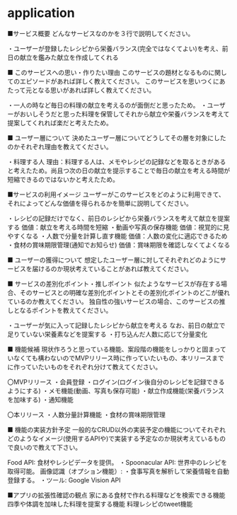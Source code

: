 # application
■サービス概要
どんなサービスなのかを３行で説明してください。

・ユーザーが登録したレシピから栄養バランス(完全ではなくてよい)を考え、前日の献立を鑑みた献立を作成してくれる

■ このサービスへの思い・作りたい理由
このサービスの題材となるものに関してのエピソードがあれば詳しく教えてください。
このサービスを思いつくにあたって元となる思いがあれば詳しく教えてください。

・一人の時など毎日の料理の献立を考えるのが面倒だと思ったため。
・ユーザーがおいしそうだと思った料理を保管してそれから献立や栄養バランスを考えて提案してくれれば楽だと考えたため。

■ ユーザー層について
決めたユーザー層についてどうしてその層を対象にしたのかそれぞれ理由を教えてください。

・料理する人
理由：料理する人は、メモやレシピの記録などを取るときがあると考えたため。尚且つ次の日の献立を提示することで毎日の献立を考える時間が短縮できるのではないかと考えたため。

■サービスの利用イメージ
ユーザーがこのサービスをどのように利用できて、それによってどんな価値を得られるかを簡単に説明してください。

・レシピの記録だけでなく、前日のレシピから栄養バランスを考えて献立を提案する
価値：献立を考える時間を短縮
・動画や写真の保存機能
価値：視覚的に見やすくなる
・人数で分量を計算し直す機能
価値：人数の変化に適応できるため
・食材の賞味期限管理(通知でお知らせ)
価値：賞味期限を確認しなくてよくなる

■ ユーザーの獲得について
想定したユーザー層に対してそれぞれどのようにサービスを届けるのか現状考えていることがあれば教えてください。

■ サービスの差別化ポイント・推しポイント
似たようなサービスが存在する場合、そのサービスとの明確な差別化ポイントとその差別化ポイントのどこが優れているのか教えてください。
独自性の強いサービスの場合、このサービスの推しとなるポイントを教えてください。

・ユーザーが気に入って記録したレシピから献立を考える
なお、前日の献立で足りていない栄養素などを提案する
・打ち込んだ人数に応じて分量変化

■ 機能候補
現状作ろうと思っている機能、案段階の機能をしっかりと固まっていなくても構わないのでMVPリリース時に作っていたいもの、本リリースまでに作っていたいものをそれぞれ分けて教えてください。

〇MVPリリース
・会員登録
・ログイン(ログイン後自分のレシピを記録できるようにする)
・メモ機能(動画、写真も保存可能)
・献立作成機能(栄養バランスを加味する)
・通知機能

〇本リリース
・人数分量計算機能
・食材の賞味期限管理

■ 機能の実装方針予定
一般的なCRUD以外の実装予定の機能についてそれぞれどのようなイメージ(使用するAPIや)で実装する予定なのか現状考えているもので良いので教えて下さい。

Food API: 食材やレシピデータを提供。
・Spoonacular API: 世界中のレシピを取得可能。
画像認識（オプション機能）:
・食事写真を解析して栄養情報を自動登録する。
・ツール: Google Vision API

■アプリの拡張性確認の観点
家にある食材で作れる料理などを検索できる機能
四季や体調を加味した料理を提案する機能
料理レシピのtweet機能
